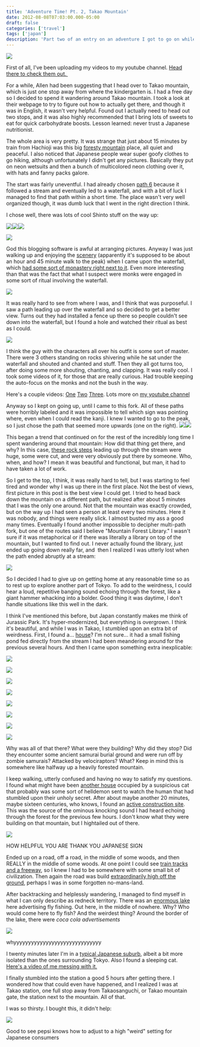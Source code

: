 ```yaml
---
title: 'Adventure Time! Pt. 2, Takao Mountain'
date: 2012-08-08T07:03:00.000-05:00
draft: false
categories: ['travel']
tags: ['japan']
description: 'Part two of an entry on an adventure I got to go on while living in Japan on an AIESEC exchange.'
---
```


[![](http://2.bp.blogspot.com/-kLGUI6u68uI/UBzpaCuvSvI/AAAAAAAAAZQ/L-Qhee_J92k/s400/IMG_2237.JPG)](http://2.bp.blogspot.com/-kLGUI6u68uI/UBzpaCuvSvI/AAAAAAAAAZQ/L-Qhee_J92k/s1600/IMG_2237.JPG)



First of all, I've been uploading my videos to my youtube channel. [Head there to check them out. ](http://www.youtube.com/user/komali02)



For a while, Allen had been suggesting that I head over to Takao mountain, which is just one stop away from where the kindergarten is. I had a free day so I decided to spend it wandering around Takao mountain. I took a look at their webpage to try to figure out how to actually get there, and though it was in English, it wasn't very helpful. Found out I actually need to head out two stops, and it was also highly recommended that I bring lots of sweets to eat for quick carbohydrate boosts. Lesson learned: never trust a Japanese nutritionist.



The whole area is very pretty. It was strange that just about 15 minutes by train from Hachioji was this big [foresty mountain](http://www.flickr.com/photos/ablate/7669510630/) place, all quiet and peaceful. I also noticed that Japanese people wear super goofy clothes to go hiking, although unfortunately I didn't get any pictures. Basically they put on neon wetsuits and then a bunch of multicolored neon clothing over it, with hats and fanny packs galore.



The start was fairly uneventful. I had already chosen [path 6](http://farm9.staticflickr.com/8141/7669503778_9742ccc786_t.jpg) because it followed a stream and eventually led to a waterfall, and with a bit of luck I managed to find that path within a short time. The place wasn't very well organized though, it was dumb luck that I went in the right direction I think.



I chose well, there was lots of cool Shinto stuff on the way up:





[![](http://1.bp.blogspot.com/-H452iQLw_jY/UBzwLyp1-TI/AAAAAAAAAZ4/zoRoAc4nRjI/s320/IMG_2190.JPG)](http://1.bp.blogspot.com/-H452iQLw_jY/UBzwLyp1-TI/AAAAAAAAAZ4/zoRoAc4nRjI/s1600/IMG_2190.JPG)[![](http://2.bp.blogspot.com/-4Cxijp3UkkE/UBzwI9RZiBI/AAAAAAAAAZw/MdeFPN9npi8/s320/IMG_2187.JPG)](http://2.bp.blogspot.com/-4Cxijp3UkkE/UBzwI9RZiBI/AAAAAAAAAZw/MdeFPN9npi8/s1600/IMG_2187.JPG)[![](http://1.bp.blogspot.com/-vYNEi1O3GyI/UBzwO7BMIlI/AAAAAAAAAaA/xNMccWoqChY/s320/IMG_2194.JPG)](http://1.bp.blogspot.com/-vYNEi1O3GyI/UBzwO7BMIlI/AAAAAAAAAaA/xNMccWoqChY/s1600/IMG_2194.JPG)

[![](http://1.bp.blogspot.com/-nPoWUUzMWts/UBzwSdPmuaI/AAAAAAAAAaQ/Wr5sx1-Ppzk/s320/IMG_2200.JPG)](http://1.bp.blogspot.com/-nPoWUUzMWts/UBzwSdPmuaI/AAAAAAAAAaQ/Wr5sx1-Ppzk/s1600/IMG_2200.JPG)


God this blogging software is awful at arranging pictures. Anyway I was just walking up and enjoying the [scenery](http://www.flickr.com/photos/ablate/7669475698/) (apparently it's supposed to be about an hour and 45 minute walk to the peak) when I came upon the waterfall, which [had some sort of monastery right next to it](http://www.flickr.com/photos/ablate/7669471488/). Even more interesting than that was the fact that what I suspect were monks were engaged in some sort of ritual involving the waterfall.



[![](http://2.bp.blogspot.com/-IdKhShv_Hyo/UBzwXiL74NI/AAAAAAAAAak/BG880Nyemq4/s400/IMG_2205.JPG)](http://2.bp.blogspot.com/-IdKhShv_Hyo/UBzwXiL74NI/AAAAAAAAAak/BG880Nyemq4/s1600/IMG_2205.JPG)



It was really hard to see from where I was, and I think that was purposeful. I saw a path leading up over the waterfall and so decided to get a better view. Turns out they had installed a fence up there so people couldn't see down into the waterfall, but I found a hole and watched their ritual as best as I could.



[![](http://1.bp.blogspot.com/-RCG0LZuwf5A/UB0C2LViRrI/AAAAAAAAAb4/3PwaTK4u9Tg/s400/IMG_2212.JPG)](http://1.bp.blogspot.com/-RCG0LZuwf5A/UB0C2LViRrI/AAAAAAAAAb4/3PwaTK4u9Tg/s1600/IMG_2212.JPG)



I think the guy with the characters all over his outfit is some sort of master. There were 3 others standing on rocks shivering while he sat under the waterfall and shouted and chanted and stuff. Then they all got turns too, after doing some more shouting, chanting, and clapping. It was really cool. I took some videos of it, for those that are really curious. Had trouble keeping the auto-focus on the monks and not the bush in the way.



Here's a couple videos: [One](http://www.youtube.com/watch?v=n2Tjk0XsPbY&feature=plcp) [Two](http://www.youtube.com/watch?v=BY89zxpzXUI&feature=plcp) [Three](http://www.youtube.com/watch?v=dMYS468qCgM&feature=plcp). Lots more on [my youtube channel](http://www.youtube.com/user/komali02)





Anyway so I kept on going up, until I came to this fork. All of these paths were horribly labeled and it was impossible to tell which sign was pointing where, even when I could read the kanji. I knew I wanted to go to the peak, so I just chose the path that seemed more upwards (one on the right). [![](http://1.bp.blogspot.com/-fMGNcY8uNu8/UCDZf9Y9aHI/AAAAAAAAAcU/moQtRPuAw1E/s320/IMG_2217.JPG)](http://1.bp.blogspot.com/-fMGNcY8uNu8/UCDZf9Y9aHI/AAAAAAAAAcU/moQtRPuAw1E/s1600/IMG_2217.JPG)[![](http://4.bp.blogspot.com/-0lnqLjk7UQQ/UCDZlUQvbMI/AAAAAAAAAcc/bs-b5Kf6kgc/s320/IMG_2229.JPG)](http://4.bp.blogspot.com/-0lnqLjk7UQQ/UCDZlUQvbMI/AAAAAAAAAcc/bs-b5Kf6kgc/s1600/IMG_2229.JPG)



This began a trend that continued on for the rest of the incredibly long time I spent wandering around that mountain: How did that thing get there, and why? In this case, [these rock steps](http://www.flickr.com/photos/ablate/7669441266/) leading up through the stream were huge, some were cut, and were very obviously put there by someone. Who, when, and how? I mean it was beautiful and functional, but man, it had to have taken a lot of work.



So I get to the top, I think, it was really hard to tell, but I was starting to feel tired and wonder why I was up there in the first place. Not the best of views, first picture in this post is the best view I could get. I tried to head back down the mountain on a different path, but realized after about 5 minutes that I was the only one around. Not that the mountain was exactly crowded, but on the way up I had seen a person at least every two minutes. Here it was nobody, and things were really slick. I almost busted my ass a good many times. Eventually I found another impossible to decipher multi-path fork, but one of the routes said I believe "Mountain Forest Library." I wasn't sure if it was metaphorical or if there was literally a library on top of the mountain, but I wanted to find out. I never actually found the library, just ended up going down really far, and  then I realized I was utterly lost when the path ended abruptly at a stream:



[![](http://3.bp.blogspot.com/-kOjEG4tC5ks/UCDgrh3Oz6I/AAAAAAAAAc8/N3OhILNaRLc/s400/IMG_2241.JPG)](http://3.bp.blogspot.com/-kOjEG4tC5ks/UCDgrh3Oz6I/AAAAAAAAAc8/N3OhILNaRLc/s1600/IMG_2241.JPG)



So I decided I had to give up on getting home at any reasonable time so as to rest up to explore another part of Tokyo. To add to the weirdness, I could hear a loud, repetitive banging sound echoing through the forest, like a giant hammer whacking into a bolder. Good thing it was daytime, I don't handle situations like this well in the dark.



I think I've mentioned this before, but Japan constantly makes me think of Jurassic Park. It's hyper-modernized, but everything is overgrown. I think it's beautiful, and while I was in Takao, I stumbled upon an extra bit of weirdness. First, I found a... [house](http://www.flickr.com/photos/ablate/7669418190/)? I'm not sure... it had a small fishing pond fed directly from the stream I had been meandering around for the previous several hours. And then I came upon something extra inexplicable:



[![](http://2.bp.blogspot.com/-CuliH-3xrmU/UCEJMUXiuTI/AAAAAAAAAdY/RJw2jkRPxRU/s400/IMG_2243.JPG)](http://2.bp.blogspot.com/-CuliH-3xrmU/UCEJMUXiuTI/AAAAAAAAAdY/RJw2jkRPxRU/s1600/IMG_2243.JPG)



[![](http://1.bp.blogspot.com/-b6BfxSAFj8s/UCEJQ5yS-5I/AAAAAAAAAdg/EQ7KEKMrB0c/s400/IMG_2245.JPG)](http://1.bp.blogspot.com/-b6BfxSAFj8s/UCEJQ5yS-5I/AAAAAAAAAdg/EQ7KEKMrB0c/s1600/IMG_2245.JPG)



[![](http://4.bp.blogspot.com/-V-bSO3vGugQ/UCEJSSkWR7I/AAAAAAAAAdo/HRHIxJCkQME/s400/IMG_2246.JPG)](http://4.bp.blogspot.com/-V-bSO3vGugQ/UCEJSSkWR7I/AAAAAAAAAdo/HRHIxJCkQME/s1600/IMG_2246.JPG)



[![](http://2.bp.blogspot.com/-GEs6Gx1D308/UCEJU5ZWLbI/AAAAAAAAAd0/D2-CGtVhigo/s400/IMG_2247.JPG)](http://2.bp.blogspot.com/-GEs6Gx1D308/UCEJU5ZWLbI/AAAAAAAAAd0/D2-CGtVhigo/s1600/IMG_2247.JPG)



[![](http://3.bp.blogspot.com/-FIDV6_-y1e4/UCEJXSHSpwI/AAAAAAAAAd8/W0ACt877t_8/s400/IMG_2248.JPG)](http://3.bp.blogspot.com/-FIDV6_-y1e4/UCEJXSHSpwI/AAAAAAAAAd8/W0ACt877t_8/s1600/IMG_2248.JPG)



[![](http://3.bp.blogspot.com/-Jw9o3tC0WkM/UCEJaF7nVCI/AAAAAAAAAeE/6gIH4wmpZxw/s400/IMG_2250.JPG)](http://3.bp.blogspot.com/-Jw9o3tC0WkM/UCEJaF7nVCI/AAAAAAAAAeE/6gIH4wmpZxw/s1600/IMG_2250.JPG)



[![](http://2.bp.blogspot.com/-mwi8cq0bQBY/UCEJcHkgsGI/AAAAAAAAAeM/mb1hUgXFg2c/s400/IMG_2252.JPG)](http://2.bp.blogspot.com/-mwi8cq0bQBY/UCEJcHkgsGI/AAAAAAAAAeM/mb1hUgXFg2c/s1600/IMG_2252.JPG)



[![](http://4.bp.blogspot.com/-AJu8rw7TRD4/UCEJem8AfzI/AAAAAAAAAeY/SbCtXIeHUVY/s400/IMG_2253.JPG)](http://4.bp.blogspot.com/-AJu8rw7TRD4/UCEJem8AfzI/AAAAAAAAAeY/SbCtXIeHUVY/s1600/IMG_2253.JPG)



Why was all of that there? What were they building? Why did they stop? Did they encounter some ancient samurai burial ground and were run off by zombie samurais? Attacked by velociraptors? What? Keep in mind this is somewhere like halfway up a heavily forested mountain.



I keep walking, utterly confused and having no way to satisfy my questions. I found what might have been [another house](http://www.flickr.com/photos/ablate/7669403122/) occupied by a suspicious cat that probably was some sort of helldemon sent to watch the human that had stumbled upon their unholy secret. After about maybe another 20 minutes, maybe sixteen centuries, who knows, I found an [active construction site](http://www.flickr.com/photos/ablate/7669393960/). This was the source of the ominous knocking sound I had heard echoing through the forest for the previous few hours. I don't know what they were building on that mountain, but I hightailed out of there.



[![](http://2.bp.blogspot.com/-P6LyJYjy5rE/UCJRTYOkjbI/AAAAAAAAAe4/5muEqdkxcgc/s400/IMG_2264.JPG)](http://2.bp.blogspot.com/-P6LyJYjy5rE/UCJRTYOkjbI/AAAAAAAAAe4/5muEqdkxcgc/s1600/IMG_2264.JPG)

HOW HELPFUL YOU ARE THANK YOU JAPANESE SIGN

Ended up on a road, off a road, in the middle of some woods, and then REALLY in the middle of some woods. At one point I could see [train tracks and a freeway](http://www.flickr.com/photos/ablate/7669366938/), so I knew I had to be somewhere with some small bit of civilization. Then again the road was build [extraordinarily high off the ground](http://www.flickr.com/photos/ablate/7669352044/), perhaps I was in some forgotten no-mans-land.



After backtracking and helplessly wandering, I managed to find myself in what I can only describe as redneck territory. There was an [enormous lake](http://www.flickr.com/photos/ablate/7669364082/) here advertising fly fishing. Out here, in the middle of nowhere. Why? Who would come here to fly fish? And the weirdest thing? Around the border of the lake, there were _coca cola advertisements_

[![](http://1.bp.blogspot.com/--OaiHnBCrs0/UCJS9qE7OTI/AAAAAAAAAfA/msI_GSl_feg/s400/IMG_2272.JPG)](http://1.bp.blogspot.com/--OaiHnBCrs0/UCJS9qE7OTI/AAAAAAAAAfA/msI_GSl_feg/s1600/IMG_2272.JPG)

whyyyyyyyyyyyyyyyyyyyyyyyyyyyyyy


I twenty minutes later I'm in a [typical Japanese suburb](http://www.flickr.com/photos/ablate/7676930860/), albeit a bit more isolated than the ones surrounding Tokyo. Also I found a sleeping cat. [Here's a video of me messing with it.](http://youtu.be/PAf6IXnChbo)



I finally stumbled into the station a good 5 hours after getting there. I wondered how that could even have happened, and I realized I was at Takao station, one full stop away from Takaosanguchi, or Takao mountain gate, the station next to the mountain. All of that.



I was so thirsty. I bought this, it didn't help:



[![](http://2.bp.blogspot.com/-y0oYG2Ii7QQ/UCJVC5fRzGI/AAAAAAAAAfM/lkWpLgIM5kM/s400/IMG_2286.JPG)](http://2.bp.blogspot.com/-y0oYG2Ii7QQ/UCJVC5fRzGI/AAAAAAAAAfM/lkWpLgIM5kM/s1600/IMG_2286.JPG)

Good to see pepsi knows how to adjust to a high "weird" setting for Japanese consumers
